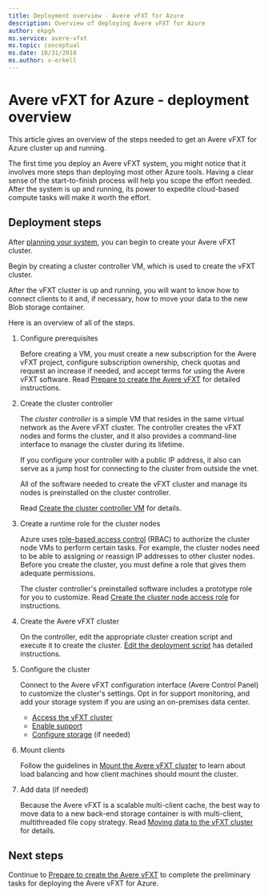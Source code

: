 ```yaml
---
title: Deployment overview - Avere vFXT for Azure 
description: Overview of deploying Avere vFXT for Azure
author: ekpgh
ms.service: avere-vfxt
ms.topic: conceptual
ms.date: 10/31/2018
ms.author: v-erkell
---
```


# Avere vFXT for Azure - deployment overview

This article gives an overview of the steps needed to get an Avere vFXT for Azure cluster up and running.

The first time you deploy an Avere vFXT system, you might notice that it involves more steps than deploying most other Azure tools. Having a clear sense of the start-to-finish process will help you scope the effort needed. After the system is up and running, its power to expedite cloud-based compute tasks will make it worth the effort.

## Deployment steps

After [planning your system](avere-vfxt-deploy-plan.md), you can begin to create your Avere vFXT cluster. 

Begin by creating a cluster controller VM, which is used to create the vFXT cluster.

After the vFXT cluster is up and running, you will want to know how to connect clients to it and, if necessary, how to move your data to the new Blob storage container.  

Here is an overview of all of the steps.

1. Configure prerequisites 

   Before creating a VM, you must create a new subscription for the Avere vFXT project, configure subscription ownership, check quotas and request an increase if needed, and accept terms for using the Avere vFXT software. Read [Prepare to create the Avere vFXT](avere-vfxt-prereqs.md) for detailed instructions.

1. Create the cluster controller

   The *cluster controller* is a simple VM that resides in the same virtual network as the Avere vFXT cluster. The controller creates the vFXT nodes and forms the cluster, and it also provides a command-line interface to manage the cluster during its lifetime.

   If you configure your controller with a public IP address, it also can serve as a jump host for connecting to the cluster from outside the vnet.

   All of the software needed to create the vFXT cluster and manage its nodes is preinstalled on the cluster controller.

   Read [Create the cluster controller VM](avere-vfxt-deploy.md#create-the-cluster-controller-vm) for details.

1. Create a runtime role for the cluster nodes 

   Azure uses [role-based access control](https://docs.microsoft.com/azure/role-based-access-control/) (RBAC) to authorize the cluster node VMs to perform certain tasks. For example, the cluster nodes need to be able to assigning or reassign IP addresses to other cluster nodes. Before you create the cluster, you must define a role that gives them adequate permissions.

   The cluster controller's preinstalled software includes a prototype role for you to customize. Read [Create the cluster node access role](avere-vfxt-deploy.md#create-the-cluster-node-access-role) for instructions.

1. Create the Avere vFXT cluster 

   On the controller, edit the appropriate cluster creation script and execute it to create the cluster. [Edit the deployment script](avere-vfxt-deploy.md#edit-the-deployment-script) has detailed instructions. 

1. Configure the cluster 

   Connect to the Avere vFXT configuration interface (Avere Control Panel) to customize the cluster's settings. Opt in for support monitoring, and add your storage system if you are using an on-premises data center.

   * [Access the vFXT cluster](avere-vfxt-cluster-gui.md)
   * [Enable support](avere-vfxt-enable-support.md)
   * [Configure storage](avere-vfxt-add-storage.md) (if needed)

1. Mount clients

   Follow the guidelines in [Mount the Avere vFXT cluster](avere-vfxt-mount-clients.md) to learn about load balancing and how client machines should mount the cluster.

1. Add data (if needed)

   Because the Avere vFXT is a scalable multi-client cache, the best way to move data to a new back-end storage container is with multi-client, multithreaded file copy strategy. Read [Moving data to the vFXT cluster](avere-vfxt-data-ingest.md) for details.

## Next steps

Continue to [Prepare to create the Avere vFXT](avere-vfxt-prereqs.md) to complete the preliminary tasks for deploying the Avere vFXT for Azure. 